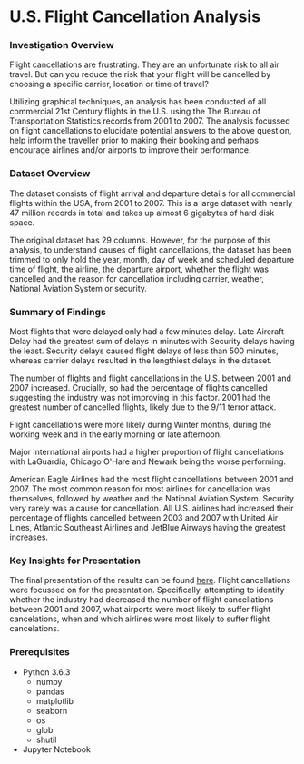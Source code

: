 # U.S. Flight Cancellation Analysis

### Investigation Overview

Flight cancellations are frustrating. They are an unfortunate risk to all air travel. But can you reduce the risk that your flight will be cancelled by choosing a specific carrier, location or time of travel?

Utilizing graphical techniques, an analysis has been conducted of all commercial 21st Century flights in the U.S. using the The Bureau of Transportation Statistics records from 2001 to 2007. The analysis focussed on flight cancellations to elucidate potential answers to the above question, help inform the traveller prior to making their booking and perhaps encourage airlines and/or airports to improve their performance.

### Dataset Overview

The dataset consists of flight arrival and departure details for all commercial flights within the USA, from 2001 to 2007. This is a large dataset with nearly 47 million records in total and takes up almost 6 gigabytes of hard disk space.

The original dataset has 29 columns. However, for the purpose of this analysis, to understand causes of flight cancellations, the dataset has been trimmed to only hold the year, month, day of week and scheduled departure time of flight, the airline, the departure airport, whether the flight was cancelled and the reason for cancellation including carrier, weather, National Aviation System or security.

### Summary of Findings

Most flights that were delayed only had a few minutes delay. Late Aircraft Delay had the greatest sum of delays in minutes with Security delays having the least. Security delays caused flight delays of less than 500 minutes, whereas carrier delays resulted in the lengthiest delays in the dataset.

The number of flights and flight cancellations in the U.S. between 2001 and 2007 increased. Crucially, so had the percentage of flights cancelled suggesting the industry was not improving in this factor. 2001 had the greatest number of cancelled flights, likely due to the 9/11 terror attack.

Flight cancellations were more likely during Winter months, during the working week and in the early morning or late afternoon.

Major international airports had a higher proportion of flight cancellations with LaGuardia, Chicago O'Hare and Newark being the worse performing.

American Eagle Airlines had the most flight cancellations between 2001 and 2007. The most common reason for most airlines for cancellation was themselves, followed by weather and the National Aviation System. Security very rarely was a cause for cancellation. All U.S. airlines had increased their percentage of flights cancelled between 2003 and 2007 with United Air Lines, Atlantic Southeast Airlines and JetBlue Airways having the greatest increases. 

### Key Insights for Presentation

The final presentation of the results can be found [here](Presentation_Explanatory_US_Flight_Cancellation.ipynb). Flight cancellations were focussed on for the presentation. Specifically, attempting to identify whether the industry had decreased the number of flight cancellations between 2001 and 2007, what airports were most likely to suffer flight cancelations, when and which airlines were most likely to suffer flight cancelations.

### Prerequisites
- Python 3.6.3
  - numpy
  - pandas
  - matplotlib
  - seaborn
  - os
  - glob
  - shutil
- Jupyter Notebook
